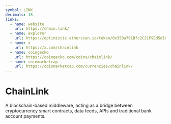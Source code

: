 ```yaml
---
symbol: LINK
decimals: 18
links:
  - name: website
    url: https://chain.link/
  - name: explorer
    url: https://optimistic.etherscan.io/token/0x350a791Bfc2C21F9Ed5d10980Dad2e2638ffa7f6
  - name: x
    url: https://x.com/chainlink
  - name: coingecko
    url: https://coingecko.com/coins/chainlink/
  - name: coinmarketcap
    url: https://coinmarketcap.com/currencies/chainlink/
---
```


# ChainLink

A blockchain-based middleware, acting as a bridge between cryptocurrency smart contracts, data feeds, APIs and traditional bank account payments.
